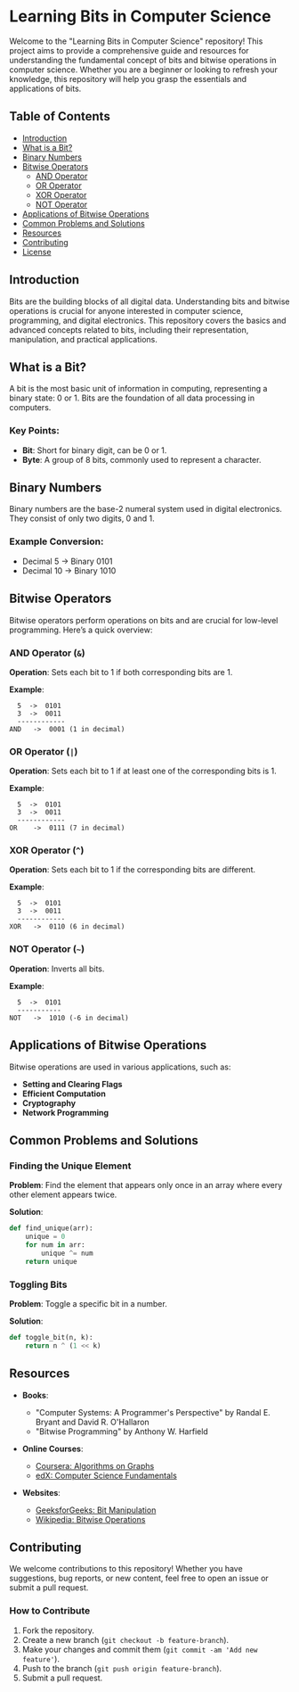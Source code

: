 # Learning Bits in Computer Science

Welcome to the "Learning Bits in Computer Science" repository! This project aims to provide a comprehensive guide and resources for understanding the fundamental concept of bits and bitwise operations in computer science. Whether you are a beginner or looking to refresh your knowledge, this repository will help you grasp the essentials and applications of bits.

## Table of Contents

- [Introduction](#introduction)
- [What is a Bit?](#what-is-a-bit)
- [Binary Numbers](#binary-numbers)
- [Bitwise Operators](#bitwise-operators)
  - [AND Operator](#and-operator)
  - [OR Operator](#or-operator)
  - [XOR Operator](#xor-operator)
  - [NOT Operator](#not-operator)
- [Applications of Bitwise Operations](#applications-of-bitwise-operations)
- [Common Problems and Solutions](#common-problems-and-solutions)
- [Resources](#resources)
- [Contributing](#contributing)
- [License](#license)

## Introduction

Bits are the building blocks of all digital data. Understanding bits and bitwise operations is crucial for anyone interested in computer science, programming, and digital electronics. This repository covers the basics and advanced concepts related to bits, including their representation, manipulation, and practical applications.

## What is a Bit?

A bit is the most basic unit of information in computing, representing a binary state: 0 or 1. Bits are the foundation of all data processing in computers.

### Key Points:
- **Bit**: Short for binary digit, can be 0 or 1.
- **Byte**: A group of 8 bits, commonly used to represent a character.

## Binary Numbers

Binary numbers are the base-2 numeral system used in digital electronics. They consist of only two digits, 0 and 1.

### Example Conversion:
- Decimal 5 -> Binary 0101
- Decimal 10 -> Binary 1010

## Bitwise Operators

Bitwise operators perform operations on bits and are crucial for low-level programming. Here’s a quick overview:

### AND Operator (`&`)

**Operation**: Sets each bit to 1 if both corresponding bits are 1.

**Example**:
```
  5  ->  0101
  3  ->  0011
  ------------
AND   ->  0001 (1 in decimal)
```

### OR Operator (`|`)

**Operation**: Sets each bit to 1 if at least one of the corresponding bits is 1.

**Example**:
```
  5  ->  0101
  3  ->  0011
  ------------
OR    ->  0111 (7 in decimal)
```

### XOR Operator (`^`)

**Operation**: Sets each bit to 1 if the corresponding bits are different.

**Example**:
```
  5  ->  0101
  3  ->  0011
  ------------
XOR   ->  0110 (6 in decimal)
```

### NOT Operator (`~`)

**Operation**: Inverts all bits.

**Example**:
```
  5  ->  0101
  -----------
NOT   ->  1010 (-6 in decimal)
```

## Applications of Bitwise Operations

Bitwise operations are used in various applications, such as:

- **Setting and Clearing Flags**
- **Efficient Computation**
- **Cryptography**
- **Network Programming**

## Common Problems and Solutions

### Finding the Unique Element
**Problem**: Find the element that appears only once in an array where every other element appears twice.

**Solution**:
```python
def find_unique(arr):
    unique = 0
    for num in arr:
        unique ^= num
    return unique
```

### Toggling Bits
**Problem**: Toggle a specific bit in a number.

**Solution**:
```python
def toggle_bit(n, k):
    return n ^ (1 << k)
```

## Resources

- **Books**:
  - "Computer Systems: A Programmer's Perspective" by Randal E. Bryant and David R. O'Hallaron
  - "Bitwise Programming" by Anthony W. Harfield

- **Online Courses**:
  - [Coursera: Algorithms on Graphs](https://www.coursera.org/learn/algorithms-on-graphs)
  - [edX: Computer Science Fundamentals](https://www.edx.org/course/computer-science-fundamentals)

- **Websites**:
  - [GeeksforGeeks: Bit Manipulation](https://www.geeksforgeeks.org/bit-manipulation/)
  - [Wikipedia: Bitwise Operations](https://en.wikipedia.org/wiki/Bitwise_operation)

## Contributing

We welcome contributions to this repository! Whether you have suggestions, bug reports, or new content, feel free to open an issue or submit a pull request.

### How to Contribute

1. Fork the repository.
2. Create a new branch (`git checkout -b feature-branch`).
3. Make your changes and commit them (`git commit -am 'Add new feature'`).
4. Push to the branch (`git push origin feature-branch`).
5. Submit a pull request.

